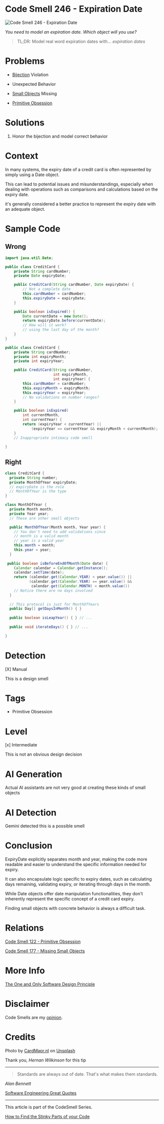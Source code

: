 # Code Smell 246 - Expiration Date
            
![Code Smell 246 - Expiration Date](Code%20Smell%20246%20-%20Expiration%20Date.jpg)

*You need to model an expiration date. Which object will you use?*

> TL;DR: Model real word expiration dates with... *expiration dates*

# Problems

- [Bijection](https://github.com/mcsee/Software-Design-Articles/tree/main/Articles/Theory/The%20One%20and%20Only%20Software%20Design%20Principle/readme.md) Violation

- Unexpected Behavior

- [Small Objects](https://github.com/mcsee/Software-Design-Articles/tree/main/Articles/Code%20Smells/Code%20Smell%20177%20-%20Missing%20Small%20Objects/readme.md) Missing

- [Primitive Obsession](https://github.com/mcsee/Software-Design-Articles/tree/main/Articles/Code%20Smells/Code%20Smell%20122%20-%20Primitive%20Obsession/readme.md)

# Solutions

1. Honor the bijection and model correct behavior

# Context

In many systems, the expiry date of a credit card is often represented by simply using a Date object.

This can lead to potential issues and misunderstandings, especially when dealing with operations such as comparisons and calculations based on the expiry date.

it's generally considered a better practice to represent the expiry date with an adequate object.

# Sample Code

## Wrong

<!-- [Gist Url](https://gist.github.com/mcsee/f2f64b2f510c08a4f85a6c8cbe85de58) -->

```java
import java.util.Date;

public class CreditCard {
    private String cardNumber;
    private Date expiryDate;

    public CreditCard(String cardNumber, Date expiryDate) {
        // Not a complete date
        this.cardNumber = cardNumber;
        this.expiryDate = expiryDate;
    }

    public boolean isExpired() {
        Date currentDate = new Date();
        return expiryDate.before(currentDate);
        // How will it work? 
        // using the last day of the month?
    }
}
```

<!-- [Gist Url](https://gist.github.com/mcsee/9816f1ef8c6e05ceb9f750113471e03f) -->

```java
public class CreditCard {
    private String cardNumber;
    private int expiryMonth;
    private int expiryYear;

    public CreditCard(String cardNumber, 
                      int expiryMonth, 
                      int expiryYear) {
        this.cardNumber = cardNumber;
        this.expiryMonth = expiryMonth;
        this.expiryYear = expiryYear;
        // No validations on number ranges?
    }

    public boolean isExpired(
        int currentMonth, 
        int currentYear) {
        return (expiryYear < currentYear) ||
            (expiryYear == currentYear && expiryMonth < currentMonth);
    }
    // Inappropriate intimacy code smell
 
}
```

## Right

<!-- [Gist Url](https://gist.github.com/mcsee/87977580c06f4816c48ca9c6f9d10b23) -->

```java
class CreditCard {
  private String number;
  private MonthOfYear expiryDate;
  // expiryDate is the role
  // MonthOfYear is the type
}

class MonthOfYear {
  private Month month;  
  private Year year;
  // These are other small objects

  public MonthOfYear(Month month, Year year) {
    // You don't need to add validations since 
    // month is a valid month
    // year is a valid year
    this.month = month;
    this.year = year;
  } 
  
 public boolean isBeforeEndOfMonth(Date date) {
    Calendar calendar = Calendar.getInstance();
    calendar.setTime(date);
    return (calendar.get(Calendar.YEAR) < year.value()) ||
           (calendar.get(Calendar.YEAR) == year.value() &&
            calendar.get(Calendar.MONTH) < month.value())      
    // Notice there are no days involved   
  }
  
  // This protocol is just for MonthOfYears  
  public Day[] getDaysInMonth() { }
  
  public boolean isLeapYear() { } // ...
  
  public void iterateDays() { } // ...
  
}
```

# Detection

[X] Manual

This is a design smell

# Tags

- Primitive Obsession

# Level

[x] Intermediate

This is not an obvious design decision

# AI Generation

Actual AI assistants are not very good at creating these kinds of small objects

# AI Detection

Gemini detected this is a possible smell

# Conclusion

ExpiryDate explicitly separates month and year, making the code more readable and easier to understand the specific information needed for expiry.

It can also encapsulate logic specific to expiry dates, such as calculating days remaining, validating expiry, or iterating through days in the month. 
  
While Date objects offer date manipulation functionalities, they don't inherently represent the specific concept of a credit card expiry.  

Finding small objects with concrete behavior is always a difficult task.

# Relations

[Code Smell 122 - Primitive Obsession](https://github.com/mcsee/Software-Design-Articles/tree/main/Articles/Code%20Smells/Code%20Smell%20122%20-%20Primitive%20Obsession/readme.md)

[Code Smell 177 - Missing Small Objects](https://github.com/mcsee/Software-Design-Articles/tree/main/Articles/Code%20Smells/Code%20Smell%20177%20-%20Missing%20Small%20Objects/readme.md)

# More Info

[The One and Only Software Design Principle](https://github.com/mcsee/Software-Design-Articles/tree/main/Articles/Theory/The%20One%20and%20Only%20Software%20Design%20Principle/readme.md)

# Disclaimer

Code Smells are my [opinion](https://github.com/mcsee/Software-Design-Articles/tree/main/Articles/Blogging/I%20Wrote%20More%20than%2090%20Articles%20on%202021%20Here%20is%20What%20I%20Learned/readme.md).

# Credits

Photo by [CardMapr.nl](https://unsplash.com/@cardmapr) on [Unsplash](https://unsplash.com/photos/visa-card-on-brown-wooden-table-oJAHi6JyFF4)

Thank you, *Hernan Wilkinson* for this tip
    
* * *

> Standards are always out of date. That's what makes them standards.

_Alan Bennett_

[Software Engineering Great Quotes](https://github.com/mcsee/Software-Design-Articles/tree/main/Articles/Quotes/Software%20Engineering%20Great%20Quotes/readme.md)

* * *

This article is part of the CodeSmell Series.

[How to Find the Stinky Parts of your Code](https://github.com/mcsee/Software-Design-Articles/tree/main/Articles/Code%20Smells/How%20to%20Find%20the%20Stinky%20parts%20of%20your%20Code/readme.md)